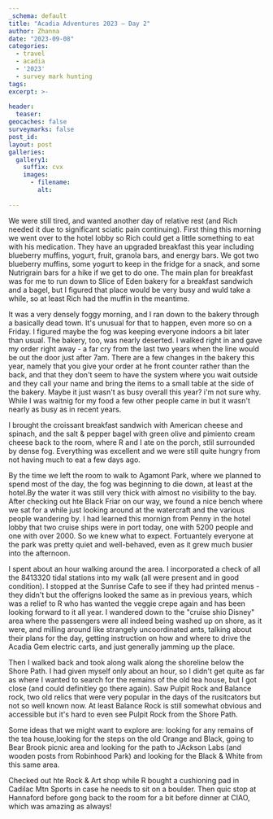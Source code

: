 ```yaml
---
_schema: default
title: "Acadia Adventures 2023 – Day 2"
author: Zhanna
date: "2023-09-08"
categories: 
  - travel
  - acadia
  - '2023'
  - survey mark hunting
tags:
excerpt: >-
  
header:
  teaser:
geocaches: false
surveymarks: false
post_id: 
layout: post
galleries:
  gallery1:
    suffix: cvx
    images:
      - filename: 
        alt:
    
---
```


We were still tired, and wanted another day of relative rest (and Rich needed it due to significant sciatic pain continuing). First thing this morning we went over to the hotel lobby so Rich could get a little something to eat with his medication. They have an upgraded breakfast this year including blueberry muffins, yogurt, fruit, granola bars, and energy bars. We got two blueberry muffins, some yogurt to keep in the fridge for a snack, and some Nutrigrain bars for a hike if we get to do one. The main plan for breakfast was for me to run down to Slice of Eden bakery for a breakfast sandwich and a bagel, but I figured that place would be very busy and wuld take a while, so at least Rich had the muffin in the meantime.

It was a very densely foggy morning, and I ran down to the bakery through a basically dead town. It's unusual for that to happen, even more so on a Friday. I figured maybe the fog was keeping everyone indoors a bit later than usual. The bakery, too, was nearly deserted. I walked right in and gave my order right away - a far cry from the last two years when the line would be out the door just after 7am. There are a few changes in the bakery this year, namely that you give your order at he front counter rather than the back, and that they don't seem to have the system where you wait outside and they call your name and bring the items to a small table at the side of the bakery. Maybe it just wasn't as busy overall this year? i'm not sure why. While I was waitnig for my food a few other people came in but it wasn't nearly as busy as in recent years.

I brought the croissant breakfast sandwich with American cheese and spinach, and the salt & pepper bagel with green olive and pimiento cream cheese back to the room, where R and I ate on the porch, stlil surrounded by dense fog. Everything was excellent and we were still quite hungry from not having much to eat a few days ago.

By the time we left the room to walk to Agamont Park, where we planned to spend most of the day, the fog was beginning to die down, at least at the hotel.By the water it was still very thick with almost no visibility to the bay. After checking out hte Black Friar on our way, we found a nice bench where we sat for a while just looking around at the watercraft and the various people wandering by. I had learned this mornign from Penny in the hotel lobby that two cruise ships were in port today, one with 5200 people and one with over 2000. So we knew what to expect. Fortuantely everyone at the park was pretty quiet and well-behaved, even as it grew much busier into the afternoon.

I spent about an hour walking around the area. I incorporated a check of all the 8413320 tidal stations into my walk (all were present and in good condition). I stopped at the Sunrise Cafe to see if they had printed menus - they didn't but the offerigns looked the same as in previous years, which was a relief to R who has wanted the veggie crepe again and has been looking forward to it all year. I wandered down to the "cruise shio Disney" area where the passengers were all indeed being washed up on shore, as it were, and milling around like strangely uncoordinated ants, talking about their plans for the day, getting instruction on how and where to drive the Acadia Gem electric carts, and just generally jamming up the place.

Then I walked back and took along walk along the shoreline below the Shore Path. I had given myself only about an hour, so I didn't get quite as far as where I wanted to search for the remains of the old tea house, but I got close (and could definitley go there again). Saw Pulpit Rock and Balance rock, two old relics that were very popular in the days of the rusitcators but not so well known now. At least Balance Rock is still somewhat obvious and accessible but it's hard to even see Pulpit Rock from the Shore Path.

Some ideas that we might want to explore are: looking for any remains of the tea house,looking for the steps on the old Orange and Black, going to Bear Brook picnic area and looking for the path to JAckson Labs (and wooden posts from Robinhood Park) and looking for the Black & White from this same area.

Checked out hte Rock & Art shop while R bought a cushioning pad in Cadilac Mtn Sports in case he needs to sit on a boulder. Then quic stop at Hannaford before gong back to the room for a bit before dinner at CIAO, which was amazing as always!
